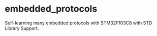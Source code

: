 # embedded_protocols
Self-learning many embedded protocols with STM32F103C8 with STD Library Support.
